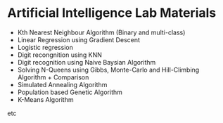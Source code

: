 # Artificial Intelligence Lab Materials

  - Kth Nearest Neighbour Algorithm (Binary and multi-class)
  - Linear Regression using Gradient Descent
  - Logistic regression
  - Digit recongnition using KNN
  - Digit recognition using Naive Baysian Algorithm
  - Solving N-Queens using Gibbs, Monte-Carlo and Hill-Climbing Algorithm + Comparison
  - Simulated Annealing Algorithm
  - Population based Genetic Algorithm
  - K-Means Algorithm
  
  etc
